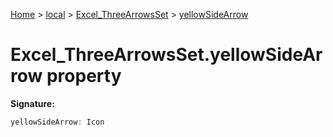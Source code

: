 [Home](./index) &gt; [local](local.md) &gt; [Excel\_ThreeArrowsSet](local.excel_threearrowsset.md) &gt; [yellowSideArrow](local.excel_threearrowsset.yellowsidearrow.md)

# Excel\_ThreeArrowsSet.yellowSideArrow property


**Signature:**
```javascript
yellowSideArrow: Icon
```
